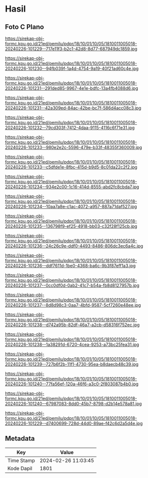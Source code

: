 # Hasil

## Foto C Plano

https://sirekap-obj-formc.kpu.go.id/21ed/pemilu/pdpr/18/10/01/10/05/1810011005018-20240226-101229--717e11f3-b2c1-42d8-8d77-687949dc1859.jpg

https://sirekap-obj-formc.kpu.go.id/21ed/pemilu/pdpr/18/10/01/10/05/1810011005018-20240226-101230--94fb039f-1a4d-4754-9a19-40f21ad60c4e.jpg

https://sirekap-obj-formc.kpu.go.id/21ed/pemilu/pdpr/18/10/01/10/05/1810011005018-20240226-101231--291ded85-9967-4e1e-bdfc-13a4fb4088d6.jpg

https://sirekap-obj-formc.kpu.go.id/21ed/pemilu/pdpr/18/10/01/10/05/1810011005018-20240226-101231--42a309ed-84ac-42be-bc7f-586d4acc08c3.jpg

https://sirekap-obj-formc.kpu.go.id/21ed/pemilu/pdpr/18/10/01/10/05/1810011005018-20240226-101232--79cd303f-7412-4daa-9115-4116c6f71e31.jpg

https://sirekap-obj-formc.kpu.go.id/21ed/pemilu/pdpr/18/10/01/10/05/1810011005018-20240226-101233--980e2e2c-5596-479e-b33f-48355f360009.jpg

https://sirekap-obj-formc.kpu.go.id/21ed/pemilu/pdpr/18/10/01/10/05/1810011005018-20240226-101233--c5dfde1e-8fbc-415d-b9d5-8c01da22c2f2.jpg

https://sirekap-obj-formc.kpu.go.id/21ed/pemilu/pdpr/18/10/01/10/05/1810011005018-20240226-101234--934e2c00-1c16-414d-8555-abd2fc8cbda7.jpg

https://sirekap-obj-formc.kpu.go.id/21ed/pemilu/pdpr/18/10/01/10/05/1810011005018-20240226-101234--10aa7a8e-c1ac-4072-a957-887a71daf527.jpg

https://sirekap-obj-formc.kpu.go.id/21ed/pemilu/pdpr/18/10/01/10/05/1810011005018-20240226-101235--136798f9-ef25-4918-bb03-c32f28f125cb.jpg

https://sirekap-obj-formc.kpu.go.id/21ed/pemilu/pdpr/18/10/01/10/05/1810011005018-20240226-101236--24c26c9e-ddf0-4493-8486-806dc3ec6a4c.jpg

https://sirekap-obj-formc.kpu.go.id/21ed/pemilu/pdpr/18/10/01/10/05/1810011005018-20240226-101236--ddf7611d-1be0-4368-ba6c-9b3f87eff1a3.jpg

https://sirekap-obj-formc.kpu.go.id/21ed/pemilu/pdpr/18/10/01/10/05/1810011005018-20240226-101237--0cc0df0d-0ab2-41c7-b54a-fb8d8127957b.jpg

https://sirekap-obj-formc.kpu.go.id/21ed/pemilu/pdpr/18/10/01/10/05/1810011005018-20240226-101237--8d8d98c3-0aa7-4bfd-9587-5cf7260e48ee.jpg

https://sirekap-obj-formc.kpu.go.id/21ed/pemilu/pdpr/18/10/01/10/05/1810011005018-20240226-101238--d742a95b-82df-46a7-a2cb-d58316f752ec.jpg

https://sirekap-obj-formc.kpu.go.id/21ed/pemilu/pdpr/18/10/01/10/05/1810011005018-20240226-101238--1a38291d-6720-4cea-9253-a73bc25fea31.jpg

https://sirekap-obj-formc.kpu.go.id/21ed/pemilu/pdpr/18/10/01/10/05/1810011005018-20240226-101239--727b6f2b-11f1-4730-95ea-b8daecb48c39.jpg

https://sirekap-obj-formc.kpu.go.id/21ed/pemilu/pdpr/18/10/01/10/05/1810011005018-20240226-101240--77fa56ef-120a-46f6-a3c0-2f803087b4b0.jpg

https://sirekap-obj-formc.kpu.go.id/21ed/pemilu/pdpr/18/10/01/10/05/1810011005018-20240226-101240--67987083-8dd0-45b7-8798-d2b14e578a81.jpg

https://sirekap-obj-formc.kpu.go.id/21ed/pemilu/pdpr/18/10/01/10/05/1810011005018-20240226-101229--d7400699-728d-44d0-89ae-f42c6d2a5d4e.jpg


## Metadata

| Key        | Value               |
| ---------- | ------------------- |
| Time Stamp | 2024-02-26 11:03:45 |
| Kode Dapil | 1801                |



